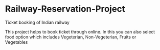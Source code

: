 # Railway-Reservation-Project
Ticket booking of Indian railway

This project helps to book ticket through online. 
In this you can also select food option which includes Vegeterian, Non-Vegeterian, Fruits or Vegetables
